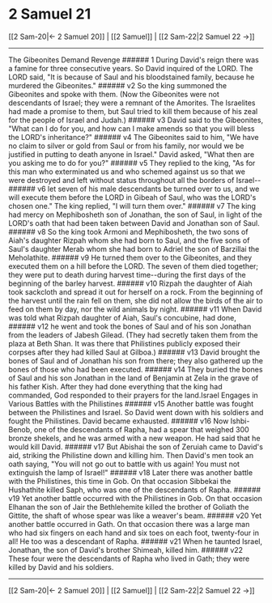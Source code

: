 # 2 Samuel 21

[[2 Sam-20|← 2 Samuel 20]] | [[2 Samuel]] | [[2 Sam-22|2 Samuel 22 →]]
***

The Gibeonites Demand Revenge ###### 1 During David's reign there was a famine for three consecutive years. So David inquired of the LORD. The LORD said, "It is because of Saul and his bloodstained family, because he murdered the Gibeonites." ###### v2 So the king summoned the Gibeonites and spoke with them. (Now the Gibeonites were not descendants of Israel; they were a remnant of the Amorites. The Israelites had made a promise to them, but Saul tried to kill them because of his zeal for the people of Israel and Judah.) ###### v3 David said to the Gibeonites, "What can I do for you, and how can I make amends so that you will bless the LORD's inheritance?" ###### v4 The Gibeonites said to him, "We have no claim to silver or gold from Saul or from his family, nor would we be justified in putting to death anyone in Israel." David asked, "What then are you asking me to do for you?" ###### v5 They replied to the king, "As for this man who exterminated us and who schemed against us so that we were destroyed and left without status throughout all the borders of Israel-- ###### v6 let seven of his male descendants be turned over to us, and we will execute them before the LORD in Gibeah of Saul, who was the LORD's chosen one." The king replied, "I will turn them over." ###### v7 The king had mercy on Mephibosheth son of Jonathan, the son of Saul, in light of the LORD's oath that had been taken between David and Jonathan son of Saul. ###### v8 So the king took Armoni and Mephibosheth, the two sons of Aiah's daughter Rizpah whom she had born to Saul, and the five sons of Saul's daughter Merab whom she had born to Adriel the son of Barzillai the Meholathite. ###### v9 He turned them over to the Gibeonites, and they executed them on a hill before the LORD. The seven of them died together; they were put to death during harvest time--during the first days of the beginning of the barley harvest. ###### v10 Rizpah the daughter of Aiah took sackcloth and spread it out for herself on a rock. From the beginning of the harvest until the rain fell on them, she did not allow the birds of the air to feed on them by day, nor the wild animals by night. ###### v11 When David was told what Rizpah daughter of Aiah, Saul's concubine, had done, ###### v12 he went and took the bones of Saul and of his son Jonathan from the leaders of Jabesh Gilead. (They had secretly taken them from the plaza at Beth Shan. It was there that Philistines publicly exposed their corpses after they had killed Saul at Gilboa.) ###### v13 David brought the bones of Saul and of Jonathan his son from there; they also gathered up the bones of those who had been executed. ###### v14 They buried the bones of Saul and his son Jonathan in the land of Benjamin at Zela in the grave of his father Kish. After they had done everything that the king had commanded, God responded to their prayers for the land.Israel Engages in Various Battles with the Philistines ###### v15 Another battle was fought between the Philistines and Israel. So David went down with his soldiers and fought the Philistines. David became exhausted. ###### v16 Now Ishbi-Benob, one of the descendants of Rapha, had a spear that weighed 300 bronze shekels, and he was armed with a new weapon. He had said that he would kill David. ###### v17 But Abishai the son of Zeruiah came to David's aid, striking the Philistine down and killing him. Then David's men took an oath saying, "You will not go out to battle with us again! You must not extinguish the lamp of Israel!" ###### v18 Later there was another battle with the Philistines, this time in Gob. On that occasion Sibbekai the Hushathite killed Saph, who was one of the descendants of Rapha. ###### v19 Yet another battle occurred with the Philistines in Gob. On that occasion Elhanan the son of Jair the Bethlehemite killed the brother of Goliath the Gittite, the shaft of whose spear was like a weaver's beam. ###### v20 Yet another battle occurred in Gath. On that occasion there was a large man who had six fingers on each hand and six toes on each foot, twenty-four in all! He too was a descendant of Rapha. ###### v21 When he taunted Israel, Jonathan, the son of David's brother Shimeah, killed him. ###### v22 These four were the descendants of Rapha who lived in Gath; they were killed by David and his soldiers.

***
[[2 Sam-20|← 2 Samuel 20]] | [[2 Samuel]] | [[2 Sam-22|2 Samuel 22 →]]
